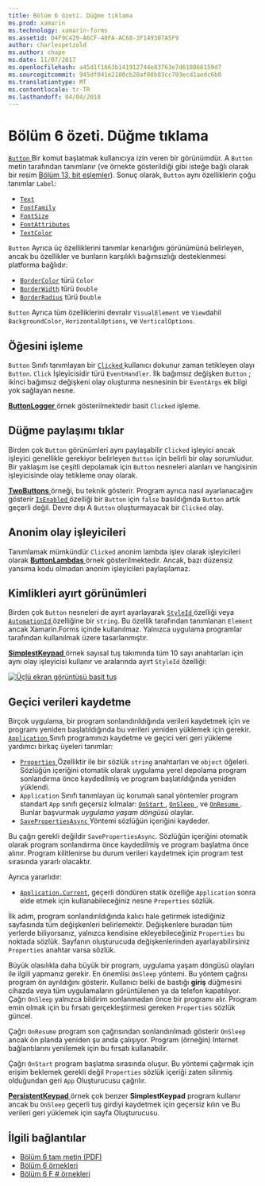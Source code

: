 ```yaml
---
title: Bölüm 6 özeti. Düğme tıklama
ms.prod: xamarin
ms.technology: xamarin-forms
ms.assetid: D4F9C429-A6CF-40FA-AC68-3F149307A5F9
author: charlespetzold
ms.author: chape
ms.date: 11/07/2017
ms.openlocfilehash: a45d1f1663b141912744e83763e7d618866159d7
ms.sourcegitcommit: 945df041e2180cb20af08b83cc703ecd1aedc6b0
ms.translationtype: MT
ms.contentlocale: tr-TR
ms.lasthandoff: 04/04/2018
---
```

# <a name="summary-of-chapter-6-button-clicks"></a>Bölüm 6 özeti. Düğme tıklama

[ `Button` ](https://developer.xamarin.com/api/type/Xamarin.Forms.Button/) Bir komut başlatmak kullanıcıya izin veren bir görünümdür. A `Button` metin tarafından tanımlanır (ve örnekte gösterildiği gibi isteğe bağlı olarak bir resim [Bölüm 13, bit eşlemler](chapter13.md)). Sonuç olarak, `Button` aynı özelliklerin çoğu tanımlar `Label`:

- [`Text`](https://developer.xamarin.com/api/property/Xamarin.Forms.Button.Text/)
- [`FontFamily`](https://developer.xamarin.com/api/property/Xamarin.Forms.Button.FontFamily/)
- [`FontSize`](https://developer.xamarin.com/api/property/Xamarin.Forms.Button.FontSize/)
- [`FontAttributes`](https://developer.xamarin.com/api/property/Xamarin.Forms.Button.FontAttributes/)
- [`TextColor`](https://developer.xamarin.com/api/property/Xamarin.Forms.Button.TextColor/)

`Button` Ayrıca üç özelliklerini tanımlar kenarlığını görünümünü belirleyen, ancak bu özellikler ve bunların karşılıklı bağımsızlığı desteklenmesi platforma bağlıdır:

- [`BorderColor`](https://developer.xamarin.com/api/property/Xamarin.Forms.Button.BorderColor/) türü `Color`
- [`BorderWidth`](https://developer.xamarin.com/api/property/Xamarin.Forms.Button.BorderWidth/) türü `Double`
- [`BorderRadius`](https://developer.xamarin.com/api/property/Xamarin.Forms.Button.BorderRadius/) türü `Double`

`Button` Ayrıca tüm özelliklerini devralır `VisualElement` ve `View`dahil `BackgroundColor`, `HorizontalOptions`, ve `VerticalOptions`.

## <a name="processing-the-click"></a>Öğesini işleme

`Button` Sınıfı tanımlayan bir [ `Clicked` ](https://developer.xamarin.com/api/event/Xamarin.Forms.Button.Clicked/) kullanıcı dokunur zaman tetikleyen olayı `Button`. `Click` İşleyicisidir türü `EventHandler`. İlk bağımsız değişken `Button` ; ikinci bağımsız değişkeni olay oluşturma nesnesinin bir `EventArgs` ek bilgi yok sağlayan nesne.

[ **ButtonLogger** ](https://github.com/xamarin/xamarin-forms-book-samples/tree/master/Chapter06/ButtonLogger) örnek gösterilmektedir basit `Clicked` işleme.

## <a name="sharing-button-clicks"></a>Düğme paylaşımı tıklar

Birden çok `Button` görünümleri aynı paylaşabilir `Clicked` işleyici ancak işleyici genellikle gerekiyor belirleyen `Button` için belirli bir olay sorumludur. Bir yaklaşım ise çeşitli depolamak için `Button` nesneleri alanları ve hangisinin işleyicisinde olay tetikleme onay olarak.

[ **TwoButtons** ](https://github.com/xamarin/xamarin-forms-book-samples/tree/master/Chapter06/TwoButtons) örneği, bu teknik gösterir. Program ayrıca nasıl ayarlanacağını gösterir [ `IsEnabled` ](https://developer.xamarin.com/api/property/Xamarin.Forms.VisualElement.IsEnabled/) özelliği bir `Button` için `false` basıldığında `Button` artık geçerli değil. Devre dışı A `Button` oluşturmayacak bir `Clicked` olay.

## <a name="anonymous-event-handlers"></a>Anonim olay işleyicileri

Tanımlamak mümkündür `Clicked` anonim lambda işlev olarak işleyicileri olarak [ **ButtonLambdas** ](https://github.com/xamarin/xamarin-forms-book-samples/tree/master/Chapter06/ButtonLambdas) örnek gösterilmektedir. Ancak, bazı düzensiz yansıma kodu olmadan anonim işleyicileri paylaşılamaz.

## <a name="distinguishing-views-with-ids"></a>Kimlikleri ayırt görünümleri

Birden çok `Button` nesneleri de ayırt ayarlayarak [ `StyleId` ](https://developer.xamarin.com/api/property/Xamarin.Forms.Element.StyleId/) özelliği veya [ `AutomationId` ](https://developer.xamarin.com/api/property/Xamarin.Forms.Element.AutomationId/) özelliğine bir `string`. Bu özellik tarafından tanımlanan `Element` ancak Xamarin.Forms içinde kullanılmaz. Yalnızca uygulama programlar tarafından kullanılmak üzere tasarlanmıştır.

[ **SimplestKeypad** ](https://github.com/xamarin/xamarin-forms-book-samples/tree/master/Chapter06/SimplestKeypad) örnek sayısal tuş takımında tüm 10 sayı anahtarları için aynı olay işleyicisi kullanır ve aralarında ayırt `StyleId` özelliği:

[![Üçlü ekran görüntüsü basit tuş](images/ch06fg04-small.png "hesaplayıcı")](images/ch06fg04-large.png#lightbox "hesaplayıcısı")

## <a name="saving-transient-data"></a>Geçici verileri kaydetme

Birçok uygulama, bir program sonlandırıldığında verileri kaydetmek için ve programı yeniden başlatıldığında bu verileri yeniden yüklemek için gerekir. [ `Application` ](https://developer.xamarin.com/api/type/Xamarin.Forms.Application/) Sınıfı programınızı kaydetme ve geçici veri geri yükleme yardımcı birkaç üyeleri tanımlar:

- [ `Properties` ](https://developer.xamarin.com/api/property/Xamarin.Forms.Application.Properties/) Özelliktir ile bir sözlük `string` anahtarları ve `object` öğeleri. Sözlüğün içeriğini otomatik olarak uygulama yerel depolama program sonlandırma önce kaydedilmiş ve program başlatıldığında yeniden yüklendi.
- `Application` Sınıfı tanımlayan üç korumalı sanal yöntemler program standart `App` sınıfı geçersiz kılmalar: [ `OnStart` ](https://developer.xamarin.com/api/member/Xamarin.Forms.Application.OnStart()/), [ `OnSleep` ](https://developer.xamarin.com/api/member/Xamarin.Forms.Application.OnSleep()/), ve [ `OnResume` ](https://developer.xamarin.com/api/member/Xamarin.Forms.Application.OnResume()/). Bunlar başvurmak *uygulama yaşam döngüsü* olaylar.
- [ `SavePropertiesAsync` ](https://developer.xamarin.com/api/member/Xamarin.Forms.Application.SavePropertiesAsync()/) Yöntemi sözlüğün içeriğini kaydeder.

Bu çağrı gerekli değildir `SavePropertiesAsync`. Sözlüğün içeriğini otomatik olarak program sonlandırma önce kaydedilmiş ve program başlatma önce alınır. Program kilitlenirse bu durum verileri kaydetmek için program test sırasında yararlı olacaktır.

Ayrıca yararlıdır:

- [`Application.Current`](https://developer.xamarin.com/api/property/Xamarin.Forms.Application.Current/), geçerli döndüren statik özelliğe `Application` sonra elde etmek için kullanabileceğiniz nesne `Properties` sözlük.

İlk adım, program sonlandırıldığında kalıcı hale getirmek istediğiniz sayfasında tüm değişkenleri belirlemektir. Değişkenlere buradan tüm yerlerde biliyorsanız, yalnızca kendisine ekleyebileceğiniz `Properties` bu noktada sözlük. Sayfanın oluşturucuda değişkenlerinden ayarlayabilirsiniz `Properties` anahtar varsa sözlük.

Büyük olasılıkla daha büyük bir program, uygulama yaşam döngüsü olayları ile ilgili yapmanız gerekir. En önemlisi `OnSleep` yöntemi. Bu yöntem çağrısı program ön ayrıldığını gösterir. Kullanıcı belki de bastığı **giriş** düğmesini cihazda veya tüm uygulamaların görüntülenen ya da telefon kapatılıyor. Çağrı `OnSleep` yalnızca bildirim sonlanmadan önce bir programı alır. Program emin olmak için bu fırsatı gerçekleştirmesi gereken `Properties` sözlük güncel.

Çağrı `OnResume` program son çağrısından sonlandırılmadı gösterir `OnSleep` ancak ön planda yeniden şu anda çalışıyor. Program (örneğin) Internet bağlantılarını yenilemek için bu fırsatı kullanabilir.

Çağrı `OnStart` program başlatma sırasında oluşur. Bu yöntemi çağırmak için erişim beklemek gerekli değil `Properties` sözlük içeriği zaten silinmiş olduğundan geri `App` Oluşturucusu çağrılır.

[ **PersistentKeypad** ](https://github.com/xamarin/xamarin-forms-book-samples/tree/master/Chapter06/PersistentKeypad) örnek çok benzer **SimplestKeypad** program kullanır ancak bu `OnSleep` geçerli tuş girdiyi kaydetmek için geçersiz kılın ve Bu verileri geri yüklemek için sayfa Oluşturucusu.



## <a name="related-links"></a>İlgili bağlantılar

- [Bölüm 6 tam metin (PDF)](https://download.xamarin.com/developer/xamarin-forms-book/XamarinFormsBook-Ch06-Apr2016.pdf)
- [Bölüm 6 örnekleri](https://github.com/xamarin/xamarin-forms-book-samples/tree/master/Chapter06)
- [Bölüm 6 F # örnekleri](https://github.com/xamarin/xamarin-forms-book-samples/tree/master/Chapter06/FS)
